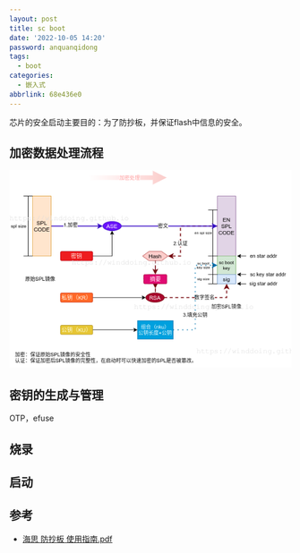 ```yaml
---
layout: post
title: sc boot
date: '2022-10-05 14:20'
password: anquanqidong
tags:
  - boot
categories:
  - 嵌入式
abbrlink: 68e436e0
---
```


芯片的安全启动主要目的：为了防抄板，并保证flash中信息的安全。

<!--more-->

## 加密数据处理流程

![SPL数据处理流程](/images/2022/10/spl数据处理流程.png)

## 密钥的生成与管理

OTP，efuse


## 烧录


## 启动



## 参考

- [海思 防抄板 使用指南.pdf](https://winddoing.coding.net/p/blog/d/docs/git/raw/master/scboot/%E9%98%B2%E6%8A%84%E6%9D%BF%20%E4%BD%BF%E7%94%A8%E6%8C%87%E5%8D%97.pdf)
